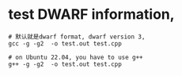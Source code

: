 # test DWARF information,

```shell
# 默认就是dwarf format, dwarf version 3,
gcc -g -g2  -o test.out test.cpp

# on Ubuntu 22.04, you have to use g++
g++ -g -g2  -o test.out test.cpp

```
